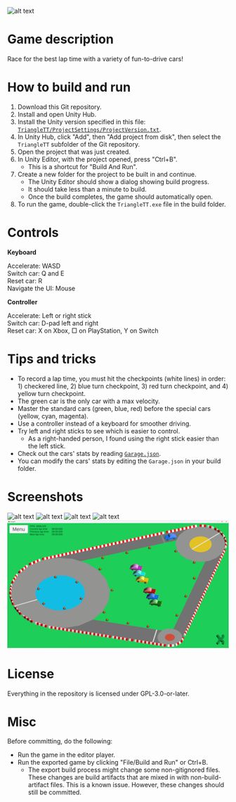 ![alt text](Images/Thumbnail.png)

# Game description

Race for the best lap time with a variety of fun-to-drive cars!

# How to build and run

1. Download this Git repository.
2. Install and open Unity Hub.
3. Install the Unity version specified in this file: [`TriangleTT/ProjectSettings/ProjectVersion.txt`](TriangleTT/ProjectSettings/ProjectVersion.txt).
4. In Unity Hub, click "Add", then "Add project from disk", then select the `TriangleTT` subfolder of the Git repository.
5. Open the project that was just created.
6. In Unity Editor, with the project opened, press "Ctrl+B".
    * This is a shortcut for "Build And Run".
7. Create a new folder for the project to be built in and continue.
    * The Unity Editor should show a dialog showing build progress.
    * It should take less than a minute to build.
    * Once the build completes, the game should automatically open.
8. To run the game, double-click the `TriangleTT.exe` file in the build folder.

# Controls

__Keyboard__

Accelerate: WASD  
Switch car: Q and E  
Reset car: R  
Navigate the UI: Mouse  

__Controller__

Accelerate: Left or right stick  
Switch car: D-pad left and right  
Reset car: X on Xbox, □ on PlayStation, Y on Switch  

# Tips and tricks

* To record a lap time, you must hit the checkpoints (white lines) in order: 1) checkered line, 2) blue turn checkpoint, 3) red turn checkpoint, and 4) yellow turn checkpoint.
* The green car is the only car with a max velocity.
* Master the standard cars (green, blue, red) before the special cars (yellow, cyan, magenta).
* Use a controller instead of a keyboard for smoother driving.
* Try left and right sticks to see which is easier to control.
  * As a right-handed person, I found using the right stick easier than the left stick.
* Check out the cars' stats by reading [`Garage.json`](TriangleTT/Assets/StreamingAssets/Garage.json).
* You can modify the cars' stats by editing the `Garage.json` in your build folder.

# Screenshots

![alt text](Images/Screenshot1.png)
![alt text](Images/Screenshot2.png)
![alt text](Images/Screenshot3.png)
![alt text](Images/Screenshot5.png)
![alt text](Images/Screenshot9.png)

# License

Everything in the repository is licensed under GPL-3.0-or-later.

# Misc

Before committing, do the following:
* Run the game in the editor player.
* Run the exported game by clicking "File/Build and Run" or Ctrl+B.
  * The export build process might change some non-gitignored files. These changes are build artifacts that are mixed in with non-build-artifact files. This is a known issue. However, these changes should still be committed.

